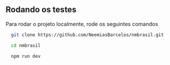 ## Rodando os testes

Para rodar o projeto localmente, rode os seguintes comandos

```bash
  git clone https://github.com/NeemiasBarcelos/nmbrasil.git

  cd nmbrasil

  npm run dev
```
